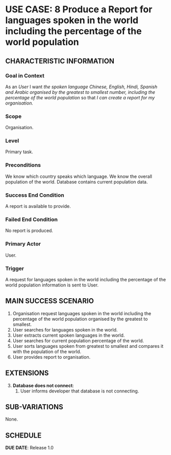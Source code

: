 # USE CASE: 8 Produce a Report for languages spoken in the world including the percentage of the world population  

## CHARACTERISTIC INFORMATION

### Goal in Context

As an *User* I want *the spoken language Chinese, English, Hindi, Spanish and Arabic organised by the greatest to smallest number, including the percentage of the world population* so that *I can create a report for my organisation.*

### Scope

Organisation.

### Level

Primary task.

### Preconditions

We know which country speaks which language. We know the overall population of the world.  Database contains current population data.

### Success End Condition

A report is available to provide.

### Failed End Condition

No report is produced.

### Primary Actor

User.

### Trigger

A request for languages spoken in the world including the percentage of the world population information is sent to User.

## MAIN SUCCESS SCENARIO

1. Organisation request languages spoken in the world including the percentage of the world population organised by the greatest to smallest.
2. User searches for languages spoken in the world.
3. User extracts current spoken languages in the world.
4. User searches for current population percentage of the world.
5. User sorts languages spoken from greatest to smallest and compares it with the population of the world.
6. User provides report to organisation.

## EXTENSIONS

3. **Database does not connect**:
    1. User informs developer that database is not connecting.

## SUB-VARIATIONS

None.

## SCHEDULE

**DUE DATE**: Release 1.0